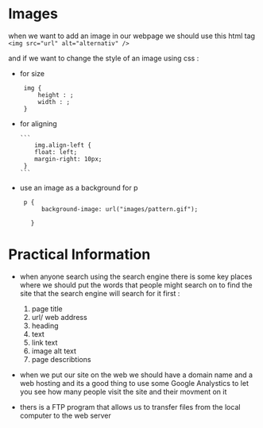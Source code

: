 # Images 
  when we want to add an image in our webpage we should use this html tag ``` <img src="url" alt="alternativ" /> ```

  and if we want to change the style of an image using css :
   - for size 

        ``` 
         img {
             height : ;
             width : ;
         }
        ```
  - for aligning

        ``` 
            img.align-left {
            float: left;
            margin-right: 10px;
         } 
        ```
   - use an image as a background for p 

        ``` 
         p {
              background-image: url("images/pattern.gif");

           }
        ```
# Practical Information
   + when anyone search using the search engine there is some key places where we should put the words that people might search on to find the site that the search engine will search for it first :
      1. page title 
      2. url/ web address
      3. heading 
      4. text 
      5. link text 
      6. image alt text
      7. page describtions
      
   + when we put our site on the web we should have a domain name and a web hosting and its a good thing to use some Google Analystics to let you see how many people visit the site and their movment on it 
   + thers is a FTP program that allows us to transfer files from the local computer to the web server 
